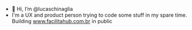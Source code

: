 - 👋 Hi, I’m @lucaschinaglia
- I'm a UX and product person trying to code some stuff in my spare time. Building www.facilitahub.com.br in public
